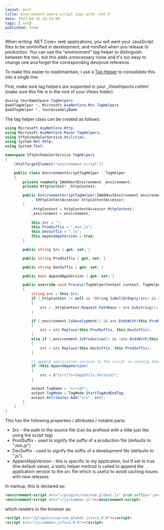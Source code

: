 ```yaml
---
layout: post
title: Environment aware script tags with .net 6
date: 2023-04-16 16:24:00
tags: [.net]
published: true
---
```


When writing .NET Core+ web applications, you will want your JavaScript files to be unminified in development, and minified when you release to production.  You can use the "environment" tag helper to distinguish between the two, but this adds unnecessary noise and it's too easy to change one and forget the corresponding dev/prod reference.

To make this easier to read/maintain, I use a [Tag Helper](https://learn.microsoft.com/en-us/aspnet/core/mvc/views/tag-helpers/intro?view=aspnetcore-7.0) to consolidate this into a single line.

First, make sure tag helpers are supported in your *_ViewImports.cshtml* (make sure this file is in the root of your Views folder).

```c#
@using YourNameSpace.TagHelpers
@addTagHelper *, Microsoft.AspNetCore.Mvc.TagHelpers
@addTagHelper *, YourAssemblyName
```

The tag helper class can be created as follows:

```c#
using Microsoft.AspNetCore.Http;
using Microsoft.AspNetCore.Razor.TagHelpers;
using SftpSchedulerService.Utilities;
using System.Net.Http;
using System.Text;

namespace SftpSchedulerService.TagHelpers
{
    [HtmlTargetElement("environment-script")]

    public class EnvironmentScriptTagHelper : TagHelper
    {
        private readonly IWebHostEnvironment _environment;
        private HttpContext? _httpContext;

        public EnvironmentScriptTagHelper(IWebHostEnvironment environment
            , IHttpContextAccessor httpContextAccessor) 
        {
            _httpContext = httpContextAccessor.HttpContext;
            _environment = environment;
            
            this.Src = "";
            this.ProdSuffix = ".min.js";
            this.DevSuffix = ".js";
            this.AppendAppVersion = true;
        }

        public string Src { get; set; }

        public string ProdSuffix { get; set; }

        public string DevSuffix { get; set; }

        public bool AppendAppVersion { get; set; }  

        public override void Process(TagHelperContext context, TagHelperOutput output)
        {
            string src = this.Src;
            if (_httpContext != null && !String.IsNullOrEmpty(src) && src.StartsWith("~")) 
            {
                src = _httpContext.Request.PathBase + src.Substring(1);
            }

            if (_environment.IsDevelopment() && src.EndsWith(this.ProdSuffix))
            {
                src = src.Replace(this.ProdSuffix, this.DevSuffix);
            }
            else if (_environment.IsProduction() && !src.EndsWith(this.ProdSuffix))
            {
                src = src.Replace(this.DevSuffix, this.ProdSuffix);
            }

            // append application version to the script so caching doesn't happen across releases
            if (this.AppendAppVersion)
            {
                src = $"{src}?v={AppUtils.Version}";
            }

            output.TagName = "script";
            output.TagMode = TagMode.StartTagAndEndTag;
            output.Attributes.Add("src", src);
        }
    }
}

```

This has the following properties / attributes / notable parts:

* Src - the path to the source file (can be prefixed with a tilde just like using the script tag)
* ProdSuffix - used to signify the suffix of a production file (defaults to ".min.js")
* DevSuffix - used to signify the suffix of a development file (defaults to ".js")
* AppendAppVersion - this is specific to my application, but if set to true (the default value), a static helper method is called to append the application version to the src file which is useful to avoid caching issues with new releases

In markup, this is declared as:

```html
<environment-script src="~/plugins/vue/vue.global.js" prod-suffix=".prod.js"></environment-script>
<environment-script src="~/js/common.js"></environment-script>
```

which renders to the browser as:

```html
<script src="/plugins/vue/vue.global.js?v=1.0.0"></script>
<script src="/js/common.js?v=1.0.0"></script>
```


